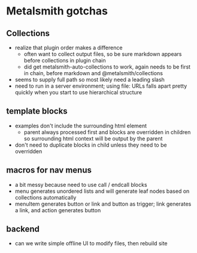 # Metalsmith gotchas

## Collections

- realize that plugin order makes a difference
   + often want to collect output files, so be sure markdown appears before collections in plugin chain
   + did get metalsmith-auto-collections to work, again needs to be first in chain, before markdown and @metalsmith/collections
- seems to supply full path so most likely need a leading slash
- need to run in a server environment; using file: URLs falls apart pretty quickly when you start to use hierarchical structure


## template blocks

 - examples don't include the surrounding html element
   + parent always processed first and blocks are overridden in children so surrounding html context will be output by the parent
- don't need to duplicate blocks in child unless they need to be overridden

## macros for nav menus

-  a bit messy because need to use call / endcall blocks
- menu generates unordered lists and will generate leaf nodes based on collections automatically
- menuItem generates button or link and button as trigger; link generates a link, and action generates button

## backend

- can we write simple offline UI to modify files, then rebuild site

